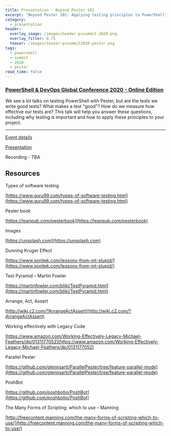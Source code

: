 ```yaml
---
title: Presentation - Beyond Pester 101
excerpt: "Beyond Pester 101: Applying testing principles to PowerShell"
category:
  - presentation
header:
  overlay_image: /images/header-pssummit-2020.png
  overlay_filter: 0.75
  teaser: /images/teaser-pssummit2020-pester.png
tags:
  - powershell
  - summit
  - 2020
  - pester
read_time: false
---
```


### [PowerShell & DevOps Global Conference 2020 - Online Edition](https://powershell.org/24hour/)

We see a lot talks on testing PowerShell with Pester, but are the tests we write good tests? What makes a test "good"? How do we measure how effective our tests are? This talk will help you answer these questions, including why testing is important and how to apply these principles to your project.

---

[Event details](https://powershell.org/24hour/)

[Presentation](https://speakerdeck.com/glennsarti/ps-virtual-global-20-beyond-pester-101-applying-testing-principles-to-powershell)

Recording - TBA

## Resources

Types of software testing

[https://www.guru99.com/types-of-software-testing.html](https://www.guru99.com/types-of-software-testing.html)

Pester book

[https://leanpub.com/pesterbook](https://leanpub.com/pesterbook)

Images

[https://unsplash.com](https://unsplash.com)

Dunning Kruger Effect

[https://www.xonitek.com/lessons-from-mt-stupid/](https://www.xonitek.com/lessons-from-mt-stupid/)

Test Pyramid – Martin Fowler

[https://martinfowler.com/bliki/TestPyramid.html](https://martinfowler.com/bliki/TestPyramid.html)

Arrange, Act, Assert

[http://wiki.c2.com/?ArrangeActAssert](http://wiki.c2.com/?ArrangeActAssert)

Working effectively with Legacy Code

[https://www.amazon.com/Working-Effectively-Legacy-Michael-Feathers/dp/0131177052](https://www.amazon.com/Working-Effectively-Legacy-Michael-Feathers/dp/0131177052)

Parallel Pester

[https://github.com/glennsarti/ParallelPester/tree/feature-parallel-mode](https://github.com/glennsarti/ParallelPester/tree/feature-parallel-mode)

PoshBot

[https://github.com/poshbotio/PoshBot](https://github.com/poshbotio/PoshBot)

The Many Forms of Scripting: which to use – Manning

[http://freecontent.manning.com/the-many-forms-of-scripting-which-to-use/](http://freecontent.manning.com/the-many-forms-of-scripting-which-to-use/)
